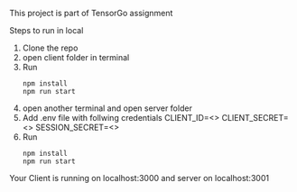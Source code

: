 This project is part of TensorGo assignment

Steps to run in local

1. Clone the repo
2. open client folder in terminal
3. Run
   ```
   npm install
   npm run start
   ```
4. open another terminal and open server folder
5. Add .env file with follwing credentials
    CLIENT_ID=<>
    CLIENT_SECRET=<>
    SESSION_SECRET=<>
6. Run
   ```
   npm install
   npm run start
   ```
Your Client is running on localhost:3000 and server on localhost:3001
